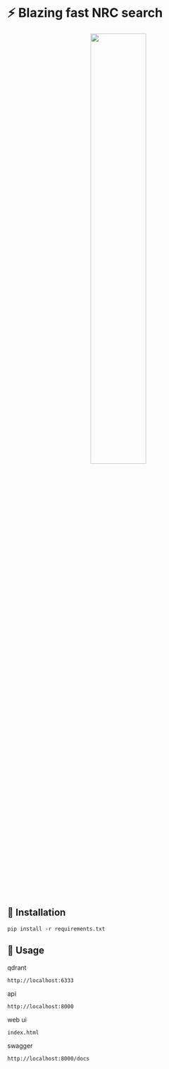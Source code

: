 # ⚡️ Blazing fast NRC search


<p align='center'>
  <img width='50%' src="/asset/preview.gif">
</p>

## 🚀 Installation
```
pip install -r requirements.txt
```

## 📖 Usage

qdrant
```
http://localhost:6333
```

api
```
http://localhost:8000
```

web ui
```
index.html
```

swagger
```
http://localhost:8000/docs
```